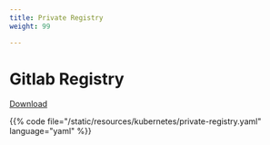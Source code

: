 ```yaml
---
title: Private Registry
weight: 99

---
```


# Gitlab Registry

[Download](/resources/kubernetes/private-registry.yaml)

{{% code file="/static/resources/kubernetes/private-registry.yaml" language="yaml" %}}
